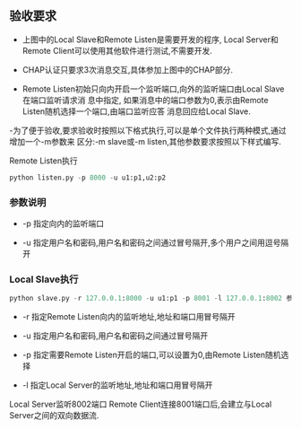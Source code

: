 ## 验收要求

- 上图中的Local Slave和Remote Listen是需要开发的程序, Local Server和Remote
Client可以使用其他软件进行测试,不需要开发.

- CHAP认证只要求3次消息交互,具体参加上图中的CHAP部分.

- Remote Listen初始只向内开启一个监听端口,向外的监听端口由Local Slave在端口监听请求消
息中指定, 如果消息中的端口参数为0,表示由Remote Listen随机选择一个端口,由端口监听应答
消息回应给Local Slave.

-为了便于验收,要求验收时按照以下格式执行,可以是单个文件执行两种模式,通过增加一个-m参数来
区分:-m slave或-m listen,其他参数要求按照以下样式编写.

Remote Listen执行

```python
python listen.py -p 8000 -u u1:p1,u2:p2
```

### 参数说明

- -p 指定向内的监听端口

- -u 指定用户名和密码,用户名和密码之间通过冒号隔开,多个用户之间用逗号隔开

### Local Slave执行

```python
python slave.py -r 127.0.0.1:8000 -u u1:p1 -p 8001 -l 127.0.0.1:8002 参数说明
```

- -r 指定Remote Listen向内的监听地址,地址和端口用冒号隔开

- -u 指定用户名和密码,用户名和密码之间通过冒号隔开

- -p 指定需要Remote Listen开启的端口,可以设置为0,由Remote Listen随机选择

- -l 指定Local Server的监听地址,地址和端口用冒号隔开

Local Server监听8002端口
Remote Client连接8001端口后,会建立与Local Server之间的双向数据流.
